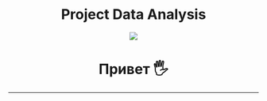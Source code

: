 <div id="header" align="center">
  
  # Project Data Analysis
  
  <img src="https://www.publicdomainpictures.net/pictures/270000/velka/data-information-analysis-big-d.jpg"/>
</div>

<div  align="center">
  
# Привет :raised_hand_with_fingers_splayed:
  
</div>
  
---
